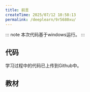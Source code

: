```yaml
---
title: 前言
createTime: 2025/07/12 10:58:13
permalink: /deeplearn/9r5680xu/
---
```


::: note
本次代码基于windows运行。
:::

## 代码
学习过程中的代码已上传到Github中。
<LinkCard icon= 'pajamas:github' title="KB-talk/deep_learning" href="https://github.com/KB-talk/deep_learning" />

## 教材

<LinkCard icon= "octicon:book-16" title="深度学习课程笔记" href="https://pan.baidu.com/s/1IF6Dl0rA-v6BWnx4mBndKQ" description="教材链接，提取码: s496" />

